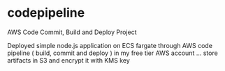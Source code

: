 # codepipeline
AWS Code Commit, Build and Deploy Project

Deployed simple node.js application on ECS fargate through AWS code pipeline ( build, commit and deploy ) in my free tier AWS account ... store artifacts in S3 and encrypt it with KMS key
